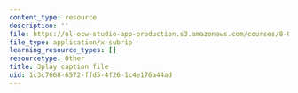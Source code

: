 ```yaml
---
content_type: resource
description: ''
file: https://ol-ocw-studio-app-production.s3.amazonaws.com/courses/8-01sc-classical-mechanics-fall-2016/1c3c76686572ffd54f261c4e176a44ad_gEX7MjWwocE.srt
file_type: application/x-subrip
learning_resource_types: []
resourcetype: Other
title: 3play caption file
uid: 1c3c7668-6572-ffd5-4f26-1c4e176a44ad
---
```


